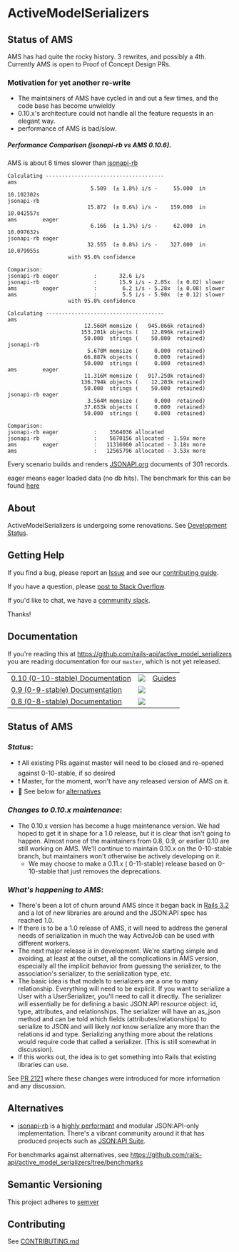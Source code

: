 # ActiveModelSerializers

## Status of AMS
AMS has had quite the rocky history. 3 rewrites, and possibly a 4th. Currently AMS is open to Proof of Concept Design PRs.

### Motivation for yet another re-write
 - The maintainers of AMS have cycled in and out a few times, and the code base has become unwieldy
 - 0.10.x's architecture could not handle all the feature requests in an elegant way.
 - performance of AMS is bad/slow.

##### Performance Comparison (jsonapi-rb vs AMS 0.10.6).

AMS is about 6 times slower than [jsonapi-rb](http://jsonapi-rb.org)

```
Calculating -------------------------------------
ams                        
                          5.509  (± 1.8%) i/s -     55.000  in  10.102302s
jsonapi-rb                 
                         15.872  (± 0.6%) i/s -    159.000  in  10.042557s
ams        eager           
                          6.166  (± 1.3%) i/s -     62.000  in  10.097632s
jsonapi-rb eager           
                         32.555  (± 0.8%) i/s -    327.000  in  10.079955s
                   with 95.0% confidence

Comparison:
jsonapi-rb eager           :       32.6 i/s
jsonapi-rb                 :       15.9 i/s - 2.05x  (± 0.02) slower
ams        eager           :        6.2 i/s - 5.28x  (± 0.08) slower
ams                        :        5.5 i/s - 5.90x  (± 0.12) slower
                   with 95.0% confidence

Calculating -------------------------------------
ams                        
                        12.566M memsize (   945.066k retained)
                       153.201k objects (    12.896k retained)
                        50.000  strings (    50.000  retained)
jsonapi-rb                 
                         5.670M memsize (     0.000  retained)
                        66.887k objects (     0.000  retained)
                        50.000  strings (     0.000  retained)
ams        eager           
                        11.316M memsize (   917.250k retained)
                       136.794k objects (    12.203k retained)
                        50.000  strings (    50.000  retained)
jsonapi-rb eager           
                         3.564M memsize (     0.000  retained)
                        37.653k objects (     0.000  retained)
                        50.000  strings (     0.000  retained)

Comparison:
jsonapi-rb eager           :    3564036 allocated
jsonapi-rb                 :    5670156 allocated - 1.59x more
ams        eager           :   11316060 allocated - 3.18x more
ams                        :   12565796 allocated - 3.53x more
```
Every scenario builds and renders [JSONAPI.org](jsonapi.org) documents of 301 records.

eager means eager loaded data (no db hits).
The benchmark for this can be found [here](https://github.com/rails-api/active_model_serializers/blob/43c1518cfff680781b943075ceeb6ca61a3536dd/benchmarks/serialization_libraries/benchmark.rb)




## About

ActiveModelSerializers is undergoing some renovations. See [Development Status](#status-of-ams).

## Getting Help

If you find a bug, please report an [Issue](https://github.com/rails-api/active_model_serializers/issues/new)
and see our [contributing guide](CONTRIBUTING.md).

If you have a question, please [post to Stack Overflow](http://stackoverflow.com/questions/tagged/active-model-serializers).

If you'd like to chat, we have a [community slack](http://amserializers.herokuapp.com).

Thanks!

## Documentation

If you're reading this at https://github.com/rails-api/active_model_serializers you are
reading documentation for our `master`, which is not yet released.

<table>
  <tr>  
    <td>
      <a href='https://github.com/rails-api/active_model_serializers/tree/0-10-stable'>0.10 (0-10-stable) Documentation
      </a>
    </td>
    <td>
      <a href='http://www.rubydoc.info/gems/active_model_serializers/0.10.6'>
        <img src='http://img.shields.io/badge/yard-docs-blue.svg' />
      </a>
    </td>
    <td>
      <a href='https://github.com/rails-api/active_model_serializers/tree/v0.10.6/docs'>
        Guides
      </a>
    </td>
  </tr>
  <tr>
    <td>
      <a href='https://github.com/rails-api/active_model_serializers/tree/0-9-stable'>0.9 (0-9-stable) Documentation
      </a>
    </td>
    <td>
      <a href='http://www.rubydoc.info/github/rails-api/active_model_serializers/0-9-stable'>
        <img src='http://img.shields.io/badge/yard-docs-blue.svg' />
      </a>
    </td>
  </tr>
  <tr>
    <td>
      <a href='https://github.com/rails-api/active_model_serializers/tree/0-8-stable'>0.8 (0-8-stable) Documentation
      </a>
    </td>
    <td>
      <a href='http://www.rubydoc.info/github/rails-api/active_model_serializers/0-8-stable'>
        <img src='http://img.shields.io/badge/yard-docs-blue.svg' />
      </a>
    </td>
  </tr>
</table>


## Status of AMS

### *Status*:

- ❗️ All existing PRs against master will need to be closed and re-opened against 0-10-stable, if so desired
- ❗️ Master, for the moment, won't have any released version of AMS on it.
- :eyes: See below for [alternatives](#alternatives)


### *Changes to 0.10.x maintenance*:

- The 0.10.x version has become a huge maintenance version.  We had hoped to get it in shape for a 1.0 release, but it is clear that isn't going to happen.  Almost none of the maintainers from 0.8, 0.9, or earlier 0.10 are still working on AMS. We'll continue to maintain 0.10.x on the 0-10-stable branch, but maintainers won't otherwise be actively developing on it.
  - We may choose to make a 0.11.x ( 0-11-stable) release based on 0-10-stable that just removes the deprecations.

### *What's happening to AMS*:

- There's been a lot of churn around AMS since it began back in [Rails 3.2](CHANGELOG-prehistory.md) and a lot of new libraries are around and the JSON:API spec has reached 1.0.
- If there is to be a 1.0 release of AMS, it will need to address the general needs of serialization in much the way ActiveJob can be used with different workers.
- The next major release *is* in development. We're starting simple and avoiding, at least at the outset, all the complications in AMS version, especially all the implicit behavior from guessing the serializer, to the association's serializer, to the serialization type, etc.
- The basic idea is that models to serializers are a one to many relationship.  Everything will need to be explicit.  If you want to serialize a User with a UserSerializer, you'll need to call it directly.  The serializer will essentially be for defining a basic JSON:API resource object: id, type, attributes, and relationships. The serializer will have an as_json method and can be told which fields (attributes/relationships) to serialize to JSON and will likely *not* know serialize any more than the relations id and type.  Serializing anything more about the relations would require code that called a serializer. (This is still somewhat in discussion).
- If this works out, the idea is to get something into Rails that existing libraries can use.

See [PR 2121](https://github.com/rails-api/active_model_serializers/pull/2121) where these changes were introduced for more information and any discussion.



## Alternatives

- [jsonapi-rb](http://jsonapi-rb.org/) is a [highly performant](https://gist.github.com/NullVoxPopuli/748e89ddc1732b42fdf42435d773734a) and modular JSON:API-only implementation.  There's a vibrant community around it that has produced projects such as [JSON:API Suite](https://jsonapi-suite.github.io/jsonapi_suite/).

For benchmarks against alternatives, see https://github.com/rails-api/active_model_serializers/tree/benchmarks



## Semantic Versioning

This project adheres to [semver](http://semver.org/)

## Contributing

See [CONTRIBUTING.md](CONTRIBUTING.md)
